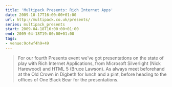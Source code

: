 ```yaml
---
title: 'Multipack Presents: Rich Internet Apps'
date: 2009-10-17T16:00:00+01:00
url: http://multipack.co.uk/presents/
series: multipack_presents
start: 2009-04-18T16:00:00+01:00
end: 2009-04-18T19:00:00+01:00
tags:
- venue:9c4wf4h9+49
---
```

> For our fourth Presents event we’ve got presentations on the state of play with Rich Internet Applications, from Microsoft Silverlight (Nick Harewood) and HTML 5 (Bruce Lawson). As always meet beforehand at the Old Crown in Digbeth for lunch and a pint, before heading to the offices of One Black Bear for the presentations.
